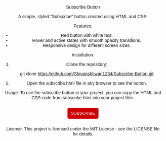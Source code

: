 Subscribe Button

A simple, styled "Subscribe" button created using HTML and CSS.

Features:
- Red button with white text.
- Hover and active states with smooth opacity transitions.
- Responsive design for different screen sizes.

Installation:
1. Clone the repository:
   
   git clone https://github.com/Shivanshtiwari1234/Subscribe-Button.git
2. Open the subscribe.html file in any browser to see the button.

Usage:
To use the subscribe button in your project, you can copy the HTML and CSS code from subscribe.html into your project files.

<!DOCTYPE html>
<html>
<head>
    <title>Subscribe</title>
    <style>
        body {
            font-family: Arial;
            text-align: center;
            margin-top: 20%;
        }
        .subscribe-button {
            background-color: rgb(204, 0, 0);
            color: white;
            border: none;
            border-radius: 5px;
            margin: 10px;
            padding: 10px;
            transition: opacity 0.15s;
            display: inline-block;
        }
        .subscribe-button:hover {
            opacity: 0.7;
        }
        .subscribe-button:active {
            opacity: 0.4;
            transition: none;
        }
    </style>
</head>
<body>
    <button class="subscribe-button">SUBSCRIBE</button>
</body>
</html>

License:
This project is licensed under the MIT License - see the LICENSE file for details.
